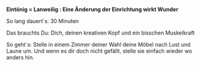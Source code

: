 **Eintönig = Lanweilig : Eine Änderung der Einrichtung wirkt Wunder**

So lang dauert´s: 30 Minuten

Das brauchts Du: Dich, deinen kreativen Kopf und ein bisschen Muskelkraft

So geht´s: Stelle in einem Zimmer deiner Wahl deine Möbel nach Lust und Laune um. Und wenn es dir doch nicht gefällt, stelle sie einfach wieder wo anders hin.
